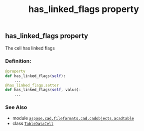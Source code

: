 ﻿---
title: has_linked_flags property
second_title: Aspose.CAD for Python via .NET API References
description: 
type: docs
weight: 100
url: /python-net/aspose.cad.fileformats.cad.cadobjects.acadtable/tabledatacell/has_linked_flags/
is_root: false
---

## has_linked_flags property


The cell has linked flags
### Definition:
```python
@property
def has_linked_flags(self):
    ...
@has_linked_flags.setter
def has_linked_flags(self, value):
    ...
```

### See Also
* module [`aspose.cad.fileformats.cad.cadobjects.acadtable`](../../)
* class [`TableDataCell`](/cad/python-net/aspose.cad.fileformats.cad.cadobjects.acadtable/tabledatacell)
